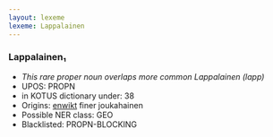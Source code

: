 ```yaml
---
layout: lexeme
lexeme: Lappalainen
---
```


###  Lappalainen₁

* _This rare proper noun overlaps more common *Lappalainen* (lapp)_
* UPOS:  PROPN
* in KOTUS dictionary under:  38
* Origins: [enwikt](https://en.wiktionary.org/wiki/Lappalainen) finer joukahainen 
* Possible NER class:  GEO
* Blacklisted:  PROPN-BLOCKING

